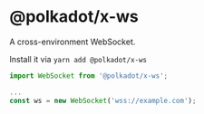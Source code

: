 # @polkadot/x-ws

A cross-environment WebSocket.

Install it via `yarn add @polkadot/x-ws`

```js
import WebSocket from '@polkadot/x-ws';

...
const ws = new WebSocket('wss://example.com');
```

